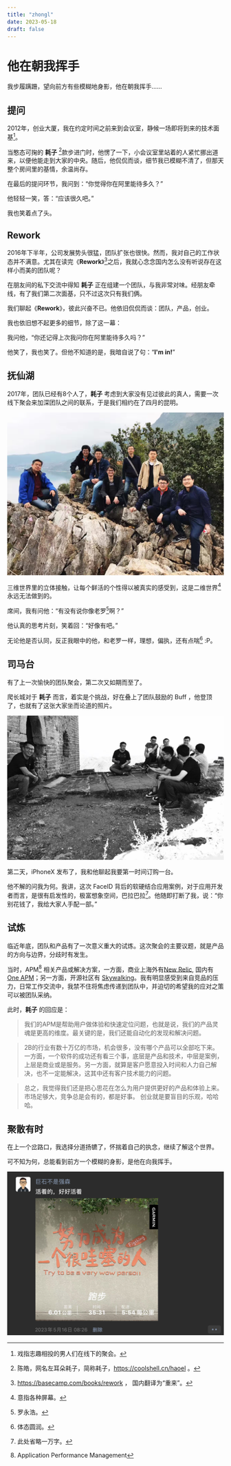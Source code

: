 ```yaml
--- 
title: "zhongl"
date: 2023-05-18
draft: false
---
```

# 他在朝我挥手

我步履蹒跚，望向前方有些模糊地身影，他在朝我挥手……

## 提问

2012年，创业大厦，我在约定时间之前来到会议室，静候一场即将到来的技术面基[^gay]。

当憨态可掬的 **耗子** [^haoel]款步进门时，他愣了一下，小会议室里站着的人紧忙挪出道来，以便他能走到大家的中央。随后，他侃侃而谈，细节我已模糊不清了，但那天整个房间里的基情，余温尚存。

在最后的提问环节，我问到：“你觉得你在阿里能待多久？”

他轻轻一笑，答：“应该很久吧。”

我也笑着点了头。

## Rework

2016年下半年，公司发展势头很猛，团队扩张也很快。然而，我对自己的工作状态并不满意。尤其在读完《**Rework**》[^rework]之后，我就心念念国内怎么没有听说存在这样小而美的团队呢？

在朋友间的私下交流中得知 **耗子** 正在组建一个团队，与我非常对味。经朋友牵线，有了我们第二次面基，只不过这次只有我们俩。

我们聊起《**Rework**》，彼此兴奋不已。他依旧侃侃而谈：团队，产品，创业。

我也依旧想不起更多的细节，除了这一幕：

我问他，“你还记得上次我问你在阿里能待多久吗？”

他笑了，我也笑了。但他不知道的是，我暗自说了句：“**I'm in!**”

## 抚仙湖

2017年，团队已经有8个人了，**耗子** 考虑到大家没有见过彼此的真人，需要一次线下聚会来加深团队之间的联系，于是我们相约在了四月的昆明。

![2017抚仙湖团队全家福](images/2017-kunming-meeting.jpg)

三维世界里的立体接触，让每个鲜活的个性得以被真实的感受到，这是二维世界[^2d]永远无法做到的。

席间，我有问他：“有没有说你像老罗[^lyh]啊？”

他认真的思考片刻，笑着回：“好像有吧。”

无论他是否认同，反正我眼中的他，和老罗一样，理想，偏执，还有点喘[^fat] :P。

## 司马台

有了上一次愉快的团队聚会，第二次又如期而至了。

爬长城对于 **耗子** 而言，着实是个挑战，好在叠上了团队鼓励的 Buff ，他登顶了，也就有了这张大家坐而论道的照片。

![2017司马台长城坐而论道](images/2017-beijing-meeting.jpg)

第二天，iPhoneX 发布了，我和他聊起我要第一时间订购一台。

他不解的问我为何。我讲，这次 FaceID 背后的软硬结合应用案例，对于应用开发者而言，是很有启发性的，极富想象空间，巴拉巴拉[^more]。他随即打断了我，说：“你别花钱了，我给大家人手配一部。”

## 试炼

临近年底，团队和产品有了一次意义重大的试炼。这次聚会的主要议题，就是产品的方向与边界，分歧时有发生。

当时，APM[^apm] 相关产品或解决方案，一方面，商业上海外有[New Relic](https://newrelic.com/), 国内有[One APM](https://www.oneapm.com/)；另一方面，开源社区有 [Skywalking](https://skywalking.apache.org/)。我有明显感受到来自竞品的压力，日常工作交流中，我禁不住将焦虑传递到团队中，并迫切的希望我的应对之策可以被团队采纳。

此时，**耗子** 的回应是：

> 我们的APM是帮助用户做体验和快速定位问题，也就是说，我们的产品灵魂是更高的维度。最关键的是，我们还能自动化的发现和解决问题。

> 2B的行业有数十万亿的市场，机会很多，没有哪个产品可以全部吃下来。一方面，一个软件的成功还有看三个事，底层是产品和技术，中层是案例，上层是商业或是服务。另一方面，就算是客户愿意投入时间和人力自己解决，也不一定能解决，这其中还有客户技术能力的问题。

> 总之，我觉得我们还是把心思花在怎么为用户提供更好的产品和体验上来。市场足够大，竞争总是会有的，都是好事。
> 创业就是要盲目的乐观，哈哈哈。

## 聚散有时

在上一个岔路口，我选择分道扬镳了，怀揣着自己的执念，继续了解这个世界。

可不知为何，总能看到前方一个模糊的身影，是他在向我挥手。

![努力成为一个哇塞的人](images/wasai.png)

[^gay]: 戏指志趣相投的男人们在线下的聚会。
[^haoel]: 陈皓，网名左耳朵耗子，简称耗子，https://coolshell.cn/haoel 。
[^rework]: https://basecamp.com/books/rework ， 国内翻译为“重来”。
[^2d]: 意指各种屏幕。
[^lyh]: 罗永浩。
[^fat]: 体态圆润。
[^more]: 此处省略一万字。
[^apm]: Application Performance Management
